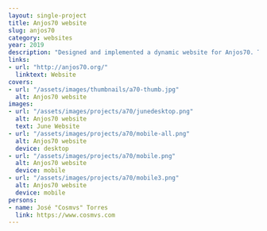 ```yaml
---
layout: single-project
title: Anjos70 website
slug: anjos70
category: websites
year: 2019
description: "Designed and implemented a dynamic website for Anjos70. This was a very challenging project where I learned a lot about performance optimization, backoffice integration and dynamic content fetching.<br>The website changes monthly to accommodate the ever changing events hosted on the venue, but also the design chosen for each month."
links:
- url: "http://anjos70.org/"
  linktext: Website
covers:
- url: "/assets/images/thumbnails/a70-thumb.jpg"
  alt: Anjos70 website
images:
- url: "/assets/images/projects/a70/junedesktop.png"
  alt: Anjos70 website
  text: June Website
- url: "/assets/images/projects/a70/mobile-all.png"
  alt: Anjos70 website
  device: desktop
- url: "/assets/images/projects/a70/mobile.png"
  alt: Anjos70 website
  device: mobile
- url: "/assets/images/projects/a70/mobile3.png"
  alt: Anjos70 website
  device: mobile
persons:
- name: José "Cosmvs" Torres
  link: https://www.cosmvs.com
---
```

